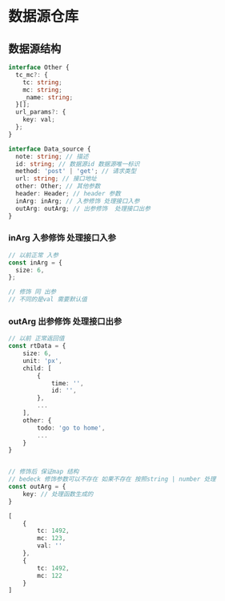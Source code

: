 <!--
 * @abstract: JianJie
 * @version: 0.0.1
 * @Author: bhabgs
 * @Date: 2020-03-12 10:29:44
 * @LastEditors: bhabgs
 * @LastEditTime: 2020-03-12 17:14:59
 -->

# 数据源仓库

## 数据源结构

```typescript
interface Other {
  tc_mc?: {
    tc: string;
    mc: string;
    _name: string;
  }[];
  url_params?: {
    key: val;
  };
}

interface Data_source {
  note: string; // 描述
  id: string; // 数据源id 数据源唯一标识
  method: 'post' | 'get'; // 请求类型
  url: string; // 接口地址
  other: Other; // 其他参数
  header: Header; // header 参数
  inArg: inArg; // 入参修饰 处理接口入参
  outArg: outArg; // 出参修饰  处理接口出参
}
```

### inArg 入参修饰 处理接口入参

```typescript
// 以前正常 入参
const inArg = {
  size: 6,
};

// 修饰 同 出参
// 不同的是val 需要默认值
```

### outArg 出参修饰 处理接口出参

```typescript
// 以前 正常返回值
const rtData = {
    size: 6,
    unit: 'px',
    child: [
        {
            time: '',
            id: '',
        },
        ...
    ],
    other: {
        todo: 'go to home',
        ...
    }
}


// 修饰后 保证map 结构
// bedeck 修饰参数可以不存在 如果不存在 按照string | number 处理
const outArg = {
    key: // 处理函数生成的
}

[
    {
        tc: 1492,
        mc: 123,
        val: ''
    },
    {
        tc: 1492,
        mc: 122
    }
]
```
